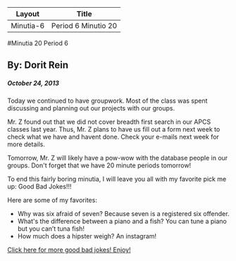 | Layout    | Title              |
|-----------|:------------------:|
|Minutia-6  | Period 6 Minutio 20|


#Minutia 20 Period 6
## By: Dorit Rein
##### October 24, 2013

Today we continued to have groupwork. Most of the class was spent discussing and planning out our projects with our groups.

Mr. Z found out that we did not cover breadth first search in our APCS classes last year. Thus, Mr. Z plans to have us fill out a form next week to check what we have and havent done. Check your e-mails next week for more details.

Tomorrow, Mr. Z will likely have a pow-wow with the database people in our groups. Don't forget that we have 20 minute periods tomorrow!

To end this fairly boring minutia, I will leave you all with my favorite pick me up: Good Bad Jokes!!!

   Here are some of my favorites:
* Why was six afraid of seven? Because seven is a registered six offender.
* What's the difference between a piano and a fish? You can tune a piano but you can’t tuna fish!
* How much does a hipster weigh? An instagram!

[Click here for more good bad jokes! Enjoy!](http://www.goodbadjokes.com)
